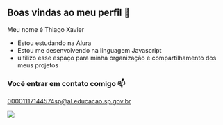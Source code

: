 ## Boas vindas ao meu perfil 💙

Meu nome é Thiago Xavier 

- Estou estudando na Alura
- Estou me desenvolvendo na linguagem Javascript
- ultilizo esse espaço para minha organização e compartilhamento dos meus projetos

### Você entrar em contato comigo 📫

00001117144574sp@al.educacao.sp.gov.br

![](https://tenor.com/pt-BR/view/umm-gif-11714145596342171098)
